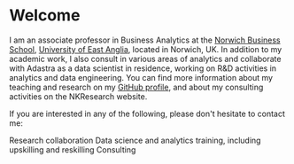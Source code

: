 # Welcome

I am an associate professor in Business Analytics at the [Norwich Business School](http://business.uea.ac.uk), [University of East Anglia](http://www.uea.ac.uk), located in Norwich, UK. In addition to my academic work, I also consult in various areas of analytics and collaborate with Adastra as a data scientist in residence, working on R&D activities in analytics and data engineering. You can find more information about my teaching and research on my [GitHub profile](http://nkorf.github.io), and about my consulting activities on the NKResearch website.

If you are interested in any of the following, please don't hesitate to contact me:

Research collaboration
Data science and analytics training, including upskilling and reskilling
Consulting

